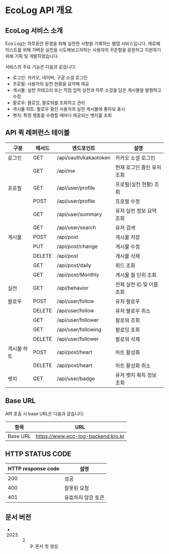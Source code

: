 # EcoLog API 개요

## EcoLog 서비스 소개

Eco Log는 하루동안 환경을 위해 실천한 사항을 기록하는 웹앱 서비스입니다. 제로웨이스트를 위해 가벼운 실천을 시도해보고자하는 사용자의 꾸준함을 응원하고 지원하기 위해 기획 및 개발하였습니다.&#x20;

서비스의 주요 기능은 다음과 같습니다.

* 로그인: 카카오, 네이버, 구글 소셜 로그인
* 프로필: 사용자의 실천 현황을 요약해 제공
* 게시물: 실천 카테고리 또는 직접 입력 실천과 하루 소감을 담은 게시물을 발행하고 수정
* 팔로우: 팔로잉, 팔로워를 조회하고 관리
* 게시물 하트: 팔로우 중인 사용자의 실천 게시물에 좋아요 표시
* 뱃지: 특정 행동을 수행할 때마다 제공되는 뱃지를 조회

## API 퀵 레퍼런스 테이블

| 구분     | 메서드    | 엔드포인트                 | 설명               |
| ------ | ------ | --------------------- | ---------------- |
| 로그인    | GET    | /api/oauth/kakaotoken | 카카오 소셜 로그인       |
|        | GET    | /api/me               | 현재 로그인 중인 유저 조회  |
| 프로필    | GET    | /api/user/profile     | 프로필(실천 현황) 조회    |
|        | POST   | /api/user/profile     | 프로필 수정           |
|        | GET    | /api/user/summary     | 유저 실천 정보 요약 조회   |
|        | GET    | /api/user/search      | 유저 검색            |
| 게시물    | POST   | /api/post             | 게시물 저장           |
|        | PUT    | /api/post/change      | 게시물 수정           |
|        | DELETE | /api/post             | 게시물 삭제           |
|        | GET    | /api/post/daily       | 피드 조회            |
|        | GET    | /api/post/Monthly     | 게시물 월 단위 조회      |
| 실천     | GET    | /api/behavior         | 전체 실천 ID 및 이름 조회 |
| 팔로우    | POST   | /api/user/follow      | 유저 팔로우           |
|        | DELETE | /api/user/follow      | 유저 팔로우 취소        |
|        | GET    | /api/user/follower    | 팔로워 조회           |
|        | GET    | /api/user/following   | 팔로잉 조회           |
|        | DELETE | /api/user/follower    | 팔로워 삭제           |
| 게시물 하트 | POST   | /api/post/heart       | 하트 활성화           |
|        | DELETE | /api/post/heart       | 하트 활성화 취소        |
| 뱃지     | GET    | /api/user/badge       | 유저 뱃지 획득 정보 조회   |



## Base URL

API 호출 시 base URL은 다음과 같습니다.

| 항목       | URL                                |
| -------- | ---------------------------------- |
| Base URL | https://www.eco-log-backend.kro.kr |

## HTTP STATUS CODE

| HTTP response code | 설명            |
| ------------------ | ------------- |
| 200                | 성공            |
| 400                | 잘못된 요청   |
| 401                | 유효하지 않은 토큰 |

## 문서 버전

* 2023. 02. 09. 문서 첫 생성.
